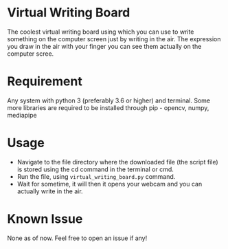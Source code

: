 # Virtual Writing Board

The coolest virtual writing board using which you can use to write something on the computer screen just by writing in the air. The expression you draw in the air with your finger you can see them actually on the computer scree.

# Requirement

Any system with python 3 (preferably 3.6 or higher) and terminal.
Some more libraries are required to be installed through pip - opencv, numpy, mediapipe

# Usage

- Navigate to the file directory where the downloaded file (the script file) is stored using the cd command in the terminal or cmd.
- Run the file, using `virtual_writing_board.py` command.
- Wait for sometime, it will then it opens your webcam and you can actually write in the air.

# Known Issue

None as of now. Feel free to open an issue if any!
